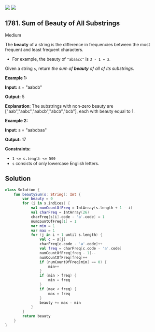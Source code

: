 [![](https://img.shields.io/github/stars/javadev/LeetCode-in-Kotlin?label=Stars&style=flat-square)](https://github.com/javadev/LeetCode-in-Kotlin)
[![](https://img.shields.io/github/forks/javadev/LeetCode-in-Kotlin?label=Fork%20me%20on%20GitHub%20&style=flat-square)](https://github.com/javadev/LeetCode-in-Kotlin/fork)

## 1781\. Sum of Beauty of All Substrings

Medium

The **beauty** of a string is the difference in frequencies between the most frequent and least frequent characters.

*   For example, the beauty of `"abaacc"` is `3 - 1 = 2`.

Given a string `s`, return _the sum of **beauty** of all of its substrings._

**Example 1:**

**Input:** s = "aabcb"

**Output:** 5

**Explanation:** The substrings with non-zero beauty are ["aab","aabc","aabcb","abcb","bcb"], each with beauty equal to 1.

**Example 2:**

**Input:** s = "aabcbaa"

**Output:** 17 

**Constraints:**

*   `1 <= s.length <= 500`
*   `s` consists of only lowercase English letters.

## Solution

```kotlin
class Solution {
    fun beautySum(s: String): Int {
        var beauty = 0
        for (i in s.indices) {
            val numCountOfFreq = IntArray(s.length + 1 - i)
            val charFreq = IntArray(26)
            charFreq[s[i].code - 'a'.code] = 1
            numCountOfFreq[1] = 1
            var min = 1
            var max = 1
            for (j in i + 1 until s.length) {
                val c = s[j]
                charFreq[c.code - 'a'.code]++
                val freq = charFreq[c.code - 'a'.code]
                numCountOfFreq[freq - 1]--
                numCountOfFreq[freq]++
                if (numCountOfFreq[min] == 0) {
                    min++
                }
                if (min > freq) {
                    min = freq
                }
                if (max < freq) {
                    max = freq
                }
                beauty += max - min
            }
        }
        return beauty
    }
}
```